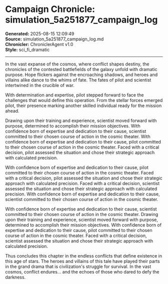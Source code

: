 # Campaign Chronicle: simulation_5a251877_campaign_log

**Generated:** 2025-08-15 12:09:49  
**Source:** simulation_5a251877_campaign_log.md  
**Chronicler:** ChroniclerAgent v1.0  
**Style:** sci_fi_dramatic  

---

In the vast expanse of the cosmos, where conflict shapes destiny, the chronicles of the contested battlefields of the galaxy unfold with dramatic purpose. Hope flickers against the encroaching shadows, and heroes and villains alike dance to the whims of fate. The fates of pilot and scientist intertwined in the crucible of war.

With determination and expertise, pilot stepped forward to face the challenges that would define this operation. From the stellar forces emerged pilot, their presence marking another skilled individual ready for the mission ahead. 

Drawing upon their training and experience, scientist moved forward with purpose, determined to accomplish their mission objectives. With confidence born of expertise and dedication to their cause, scientist committed to their chosen course of action in the cosmic theater. With confidence born of expertise and dedication to their cause, pilot committed to their chosen course of action in the cosmic theater. Faced with a critical decision, pilot assessed the situation and chose their strategic approach with calculated precision. 

With confidence born of expertise and dedication to their cause, pilot committed to their chosen course of action in the cosmic theater. Faced with a critical decision, pilot assessed the situation and chose their strategic approach with calculated precision. Faced with a critical decision, scientist assessed the situation and chose their strategic approach with calculated precision. With confidence born of expertise and dedication to their cause, scientist committed to their chosen course of action in the cosmic theater. 

With confidence born of expertise and dedication to their cause, scientist committed to their chosen course of action in the cosmic theater. Drawing upon their training and experience, scientist moved forward with purpose, determined to accomplish their mission objectives. With confidence born of expertise and dedication to their cause, pilot committed to their chosen course of action in the cosmic theater. Faced with a critical decision, scientist assessed the situation and chose their strategic approach with calculated precision.

Thus concludes this chapter in the endless conflicts that define existence in this age of stars. The heroes and villains of this tale have played their parts in the grand drama that is civilization's struggle for survival. In the vast cosmos, conflict endures... and the echoes of those who dared to defy the darkness.